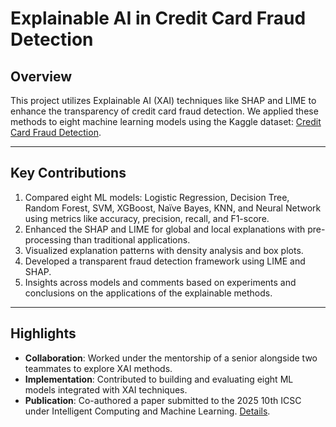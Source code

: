 # Explainable AI in Credit Card Fraud Detection

## Overview
This project utilizes Explainable AI (XAI) techniques like SHAP and LIME to enhance the transparency of credit card fraud detection. We applied these methods to eight machine learning models using the Kaggle dataset: [Credit Card Fraud Detection](https://www.kaggle.com/datasets/mlg-ulb/creditcardfraud).

---

## Key Contributions
1. Compared eight ML models: Logistic Regression, Decision Tree, Random Forest, SVM, XGBoost, Naïve Bayes, KNN, and Neural Network using metrics like accuracy, precision, recall, and F1-score.
2. Enhanced the SHAP and LIME for global and local explanations with pre-processing than traditional applications. 
3. Visualized explanation patterns with density analysis and box plots.
4. Developed a transparent fraud detection framework using LIME and SHAP. 
5. Insights across models and comments based on experiments and conclusions on the applications of the explainable methods. 

---

## Highlights
- **Collaboration**: Worked under the mentorship of a senior alongside two teammates to explore XAI methods.
- **Implementation**: Contributed to building and evaluating eight ML models integrated with XAI techniques.
- **Publication**: Co-authored a paper submitted to the 2025 10th ICSC under Intelligent Computing and Machine Learning. [Details](link).
